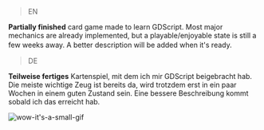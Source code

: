 > EN

**Partially finished** card game made to learn GDScript. 
Most major mechanics are already implemented, but a playable/enjoyable state is still a few weeks away.
A better description will be added when it's ready.
ㅤ
> DE

**Teilweise fertiges** Kartenspiel, mit dem ich mir GDScript beigebracht hab.
Die meiste wichtige Zeug ist bereits da, wird trotzdem erst in ein paar Wochen in einem guten Zustand sein.
Eine bessere Beschreibung kommt sobald ich das erreicht hab. 

![wow-it's-a-small-gif](https://github.com/stacktrace-error/card-game/assets/89076920/af751274-0696-4810-b22f-3a4c1b530611)
